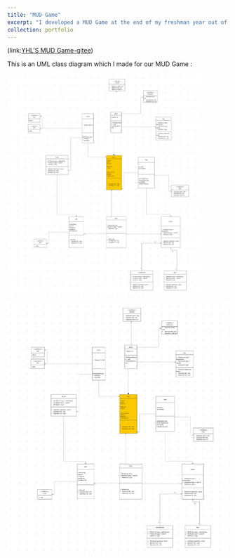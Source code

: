 ```yaml
---
title: "MUD Game"
excerpt: "I developed a MUD Game at the end of my freshman year out of personal interest with my fellows who are majoring in CS and SE. "
collection: portfolio
---
```

(link:[YHL'S MUD Game-gitee](https://gitee.com/tea-garden-study/myfirst-repository))

This is an UML class diagram which I made for our MUD Game : 

<img src="UML.png" alt="UML class diagram of the game" style="max-width: 88% ; height: auto;" />

![UML CLASS DIAGRAM](UML.png)
